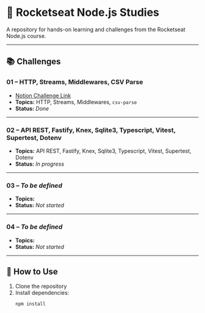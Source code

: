 # 🚀 Rocketseat Node.js Studies

A repository for hands-on learning and challenges from the Rocketseat Node.js course.

---

## 📚 Challenges

### 01 – HTTP, Streams, Middlewares, CSV Parse

- [Notion Challenge Link](https://efficient-sloth-d85.notion.site/Desafio-01-2d48608f47644519a408b438b52d913f)
- **Topics:** HTTP, Streams, Middlewares, `csv-parse`
- **Status:** _Done_

---

### 02 – API REST, Fastify, Knex, Sqlite3, Typescript, Vitest, Supertest, Dotenv

- **Topics:** API REST, Fastify, Knex, Sqlite3, Typescript, Vitest, Supertest, Dotenv
- **Status:** _In progress_

---

### 03 – _To be defined_

- **Topics:** 
- **Status:** _Not started_

---

### 04 – _To be defined_

- **Topics:** 
- **Status:** _Not started_

---

## 📝 How to Use

1. Clone the repository
2. Install dependencies:  
   ```sh
   npm install
